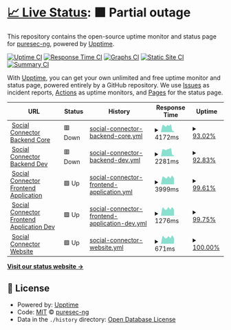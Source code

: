 # [📈 Live Status](https://demo.upptime.js.org): <!--live status--> **🟧 Partial outage**

This repository contains the open-source uptime monitor and status page for [puresec-ng](https://demo.upptime.js.org), powered by [Upptime](https://github.com/upptime/upptime).

[![Uptime CI](https://github.com/puresec-ng/socialconnector-uptime/workflows/Uptime%20CI/badge.svg)](https://github.com/puresec-ng/socialconnector-uptime/actions?query=workflow%3A%22Uptime+CI%22)
[![Response Time CI](https://github.com/puresec-ng/socialconnector-uptime/workflows/Response%20Time%20CI/badge.svg)](https://github.com/puresec-ng/socialconnector-uptime/actions?query=workflow%3A%22Response+Time+CI%22)
[![Graphs CI](https://github.com/puresec-ng/socialconnector-uptime/workflows/Graphs%20CI/badge.svg)](https://github.com/puresec-ng/socialconnector-uptime/actions?query=workflow%3A%22Graphs+CI%22)
[![Static Site CI](https://github.com/puresec-ng/socialconnector-uptime/workflows/Static%20Site%20CI/badge.svg)](https://github.com/puresec-ng/socialconnector-uptime/actions?query=workflow%3A%22Static+Site+CI%22)
[![Summary CI](https://github.com/puresec-ng/socialconnector-uptime/workflows/Summary%20CI/badge.svg)](https://github.com/puresec-ng/socialconnector-uptime/actions?query=workflow%3A%22Summary+CI%22)

With [Upptime](https://upptime.js.org), you can get your own unlimited and free uptime monitor and status page, powered entirely by a GitHub repository. We use [Issues](https://github.com/puresec-ng/socialconnector-uptime/issues) as incident reports, [Actions](https://github.com/puresec-ng/socialconnector-uptime/actions) as uptime monitors, and [Pages](https://demo.upptime.js.org) for the status page.

<!--start: status pages-->
<!-- This summary is generated by Upptime (https://github.com/upptime/upptime) -->
<!-- Do not edit this manually, your changes will be overwritten -->
<!-- prettier-ignore -->
| URL | Status | History | Response Time | Uptime |
| --- | ------ | ------- | ------------- | ------ |
| <img alt="" src="https://icons.duckduckgo.com/ip3/devcore.socialconnector.io.ico" height="13"> [Social Connector Backend Core](https://devcore.socialconnector.io/api/health) | 🟥 Down | [social-connector-backend-core.yml](https://github.com/puresec-ng/socialconnector-uptime/commits/HEAD/history/social-connector-backend-core.yml) | <details><summary><img alt="Response time graph" src="./graphs/social-connector-backend-core/response-time-week.png" height="20"> 4172ms</summary><br><a href="https://demo.upptime.js.org/history/social-connector-backend-core"><img alt="Response time 1527" src="https://img.shields.io/endpoint?url=https%3A%2F%2Fraw.githubusercontent.com%2Fpuresec-ng%2Fsocialconnector-uptime%2FHEAD%2Fapi%2Fsocial-connector-backend-core%2Fresponse-time.json"></a><br><a href="https://demo.upptime.js.org/history/social-connector-backend-core"><img alt="24-hour response time 7525" src="https://img.shields.io/endpoint?url=https%3A%2F%2Fraw.githubusercontent.com%2Fpuresec-ng%2Fsocialconnector-uptime%2FHEAD%2Fapi%2Fsocial-connector-backend-core%2Fresponse-time-day.json"></a><br><a href="https://demo.upptime.js.org/history/social-connector-backend-core"><img alt="7-day response time 4172" src="https://img.shields.io/endpoint?url=https%3A%2F%2Fraw.githubusercontent.com%2Fpuresec-ng%2Fsocialconnector-uptime%2FHEAD%2Fapi%2Fsocial-connector-backend-core%2Fresponse-time-week.json"></a><br><a href="https://demo.upptime.js.org/history/social-connector-backend-core"><img alt="30-day response time 2075" src="https://img.shields.io/endpoint?url=https%3A%2F%2Fraw.githubusercontent.com%2Fpuresec-ng%2Fsocialconnector-uptime%2FHEAD%2Fapi%2Fsocial-connector-backend-core%2Fresponse-time-month.json"></a><br><a href="https://demo.upptime.js.org/history/social-connector-backend-core"><img alt="1-year response time 1527" src="https://img.shields.io/endpoint?url=https%3A%2F%2Fraw.githubusercontent.com%2Fpuresec-ng%2Fsocialconnector-uptime%2FHEAD%2Fapi%2Fsocial-connector-backend-core%2Fresponse-time-year.json"></a></details> | <details><summary><a href="https://demo.upptime.js.org/history/social-connector-backend-core">93.02%</a></summary><a href="https://demo.upptime.js.org/history/social-connector-backend-core"><img alt="All-time uptime 99.24%" src="https://img.shields.io/endpoint?url=https%3A%2F%2Fraw.githubusercontent.com%2Fpuresec-ng%2Fsocialconnector-uptime%2FHEAD%2Fapi%2Fsocial-connector-backend-core%2Fuptime.json"></a><br><a href="https://demo.upptime.js.org/history/social-connector-backend-core"><img alt="24-hour uptime 56.42%" src="https://img.shields.io/endpoint?url=https%3A%2F%2Fraw.githubusercontent.com%2Fpuresec-ng%2Fsocialconnector-uptime%2FHEAD%2Fapi%2Fsocial-connector-backend-core%2Fuptime-day.json"></a><br><a href="https://demo.upptime.js.org/history/social-connector-backend-core"><img alt="7-day uptime 93.02%" src="https://img.shields.io/endpoint?url=https%3A%2F%2Fraw.githubusercontent.com%2Fpuresec-ng%2Fsocialconnector-uptime%2FHEAD%2Fapi%2Fsocial-connector-backend-core%2Fuptime-week.json"></a><br><a href="https://demo.upptime.js.org/history/social-connector-backend-core"><img alt="30-day uptime 98.31%" src="https://img.shields.io/endpoint?url=https%3A%2F%2Fraw.githubusercontent.com%2Fpuresec-ng%2Fsocialconnector-uptime%2FHEAD%2Fapi%2Fsocial-connector-backend-core%2Fuptime-month.json"></a><br><a href="https://demo.upptime.js.org/history/social-connector-backend-core"><img alt="1-year uptime 99.24%" src="https://img.shields.io/endpoint?url=https%3A%2F%2Fraw.githubusercontent.com%2Fpuresec-ng%2Fsocialconnector-uptime%2FHEAD%2Fapi%2Fsocial-connector-backend-core%2Fuptime-year.json"></a></details>
| <img alt="" src="https://icons.duckduckgo.com/ip3/devcore.socialconnector.io.ico" height="13"> [Social Connector Backend Dev](https://devcore.socialconnector.io/api/health) | 🟥 Down | [social-connector-backend-dev.yml](https://github.com/puresec-ng/socialconnector-uptime/commits/HEAD/history/social-connector-backend-dev.yml) | <details><summary><img alt="Response time graph" src="./graphs/social-connector-backend-dev/response-time-week.png" height="20"> 2281ms</summary><br><a href="https://demo.upptime.js.org/history/social-connector-backend-dev"><img alt="Response time 804" src="https://img.shields.io/endpoint?url=https%3A%2F%2Fraw.githubusercontent.com%2Fpuresec-ng%2Fsocialconnector-uptime%2FHEAD%2Fapi%2Fsocial-connector-backend-dev%2Fresponse-time.json"></a><br><a href="https://demo.upptime.js.org/history/social-connector-backend-dev"><img alt="24-hour response time 3964" src="https://img.shields.io/endpoint?url=https%3A%2F%2Fraw.githubusercontent.com%2Fpuresec-ng%2Fsocialconnector-uptime%2FHEAD%2Fapi%2Fsocial-connector-backend-dev%2Fresponse-time-day.json"></a><br><a href="https://demo.upptime.js.org/history/social-connector-backend-dev"><img alt="7-day response time 2281" src="https://img.shields.io/endpoint?url=https%3A%2F%2Fraw.githubusercontent.com%2Fpuresec-ng%2Fsocialconnector-uptime%2FHEAD%2Fapi%2Fsocial-connector-backend-dev%2Fresponse-time-week.json"></a><br><a href="https://demo.upptime.js.org/history/social-connector-backend-dev"><img alt="30-day response time 1154" src="https://img.shields.io/endpoint?url=https%3A%2F%2Fraw.githubusercontent.com%2Fpuresec-ng%2Fsocialconnector-uptime%2FHEAD%2Fapi%2Fsocial-connector-backend-dev%2Fresponse-time-month.json"></a><br><a href="https://demo.upptime.js.org/history/social-connector-backend-dev"><img alt="1-year response time 804" src="https://img.shields.io/endpoint?url=https%3A%2F%2Fraw.githubusercontent.com%2Fpuresec-ng%2Fsocialconnector-uptime%2FHEAD%2Fapi%2Fsocial-connector-backend-dev%2Fresponse-time-year.json"></a></details> | <details><summary><a href="https://demo.upptime.js.org/history/social-connector-backend-dev">92.83%</a></summary><a href="https://demo.upptime.js.org/history/social-connector-backend-dev"><img alt="All-time uptime 99.22%" src="https://img.shields.io/endpoint?url=https%3A%2F%2Fraw.githubusercontent.com%2Fpuresec-ng%2Fsocialconnector-uptime%2FHEAD%2Fapi%2Fsocial-connector-backend-dev%2Fuptime.json"></a><br><a href="https://demo.upptime.js.org/history/social-connector-backend-dev"><img alt="24-hour uptime 55.02%" src="https://img.shields.io/endpoint?url=https%3A%2F%2Fraw.githubusercontent.com%2Fpuresec-ng%2Fsocialconnector-uptime%2FHEAD%2Fapi%2Fsocial-connector-backend-dev%2Fuptime-day.json"></a><br><a href="https://demo.upptime.js.org/history/social-connector-backend-dev"><img alt="7-day uptime 92.83%" src="https://img.shields.io/endpoint?url=https%3A%2F%2Fraw.githubusercontent.com%2Fpuresec-ng%2Fsocialconnector-uptime%2FHEAD%2Fapi%2Fsocial-connector-backend-dev%2Fuptime-week.json"></a><br><a href="https://demo.upptime.js.org/history/social-connector-backend-dev"><img alt="30-day uptime 98.27%" src="https://img.shields.io/endpoint?url=https%3A%2F%2Fraw.githubusercontent.com%2Fpuresec-ng%2Fsocialconnector-uptime%2FHEAD%2Fapi%2Fsocial-connector-backend-dev%2Fuptime-month.json"></a><br><a href="https://demo.upptime.js.org/history/social-connector-backend-dev"><img alt="1-year uptime 99.22%" src="https://img.shields.io/endpoint?url=https%3A%2F%2Fraw.githubusercontent.com%2Fpuresec-ng%2Fsocialconnector-uptime%2FHEAD%2Fapi%2Fsocial-connector-backend-dev%2Fuptime-year.json"></a></details>
| <img alt="" src="https://icons.duckduckgo.com/ip3/app.socialconnector.io.ico" height="13"> [Social Connector Frontend Application](https://app.socialconnector.io) | 🟩 Up | [social-connector-frontend-application.yml](https://github.com/puresec-ng/socialconnector-uptime/commits/HEAD/history/social-connector-frontend-application.yml) | <details><summary><img alt="Response time graph" src="./graphs/social-connector-frontend-application/response-time-week.png" height="20"> 3999ms</summary><br><a href="https://demo.upptime.js.org/history/social-connector-frontend-application"><img alt="Response time 1157" src="https://img.shields.io/endpoint?url=https%3A%2F%2Fraw.githubusercontent.com%2Fpuresec-ng%2Fsocialconnector-uptime%2FHEAD%2Fapi%2Fsocial-connector-frontend-application%2Fresponse-time.json"></a><br><a href="https://demo.upptime.js.org/history/social-connector-frontend-application"><img alt="24-hour response time 13555" src="https://img.shields.io/endpoint?url=https%3A%2F%2Fraw.githubusercontent.com%2Fpuresec-ng%2Fsocialconnector-uptime%2FHEAD%2Fapi%2Fsocial-connector-frontend-application%2Fresponse-time-day.json"></a><br><a href="https://demo.upptime.js.org/history/social-connector-frontend-application"><img alt="7-day response time 3999" src="https://img.shields.io/endpoint?url=https%3A%2F%2Fraw.githubusercontent.com%2Fpuresec-ng%2Fsocialconnector-uptime%2FHEAD%2Fapi%2Fsocial-connector-frontend-application%2Fresponse-time-week.json"></a><br><a href="https://demo.upptime.js.org/history/social-connector-frontend-application"><img alt="30-day response time 1640" src="https://img.shields.io/endpoint?url=https%3A%2F%2Fraw.githubusercontent.com%2Fpuresec-ng%2Fsocialconnector-uptime%2FHEAD%2Fapi%2Fsocial-connector-frontend-application%2Fresponse-time-month.json"></a><br><a href="https://demo.upptime.js.org/history/social-connector-frontend-application"><img alt="1-year response time 1157" src="https://img.shields.io/endpoint?url=https%3A%2F%2Fraw.githubusercontent.com%2Fpuresec-ng%2Fsocialconnector-uptime%2FHEAD%2Fapi%2Fsocial-connector-frontend-application%2Fresponse-time-year.json"></a></details> | <details><summary><a href="https://demo.upptime.js.org/history/social-connector-frontend-application">99.61%</a></summary><a href="https://demo.upptime.js.org/history/social-connector-frontend-application"><img alt="All-time uptime 99.94%" src="https://img.shields.io/endpoint?url=https%3A%2F%2Fraw.githubusercontent.com%2Fpuresec-ng%2Fsocialconnector-uptime%2FHEAD%2Fapi%2Fsocial-connector-frontend-application%2Fuptime.json"></a><br><a href="https://demo.upptime.js.org/history/social-connector-frontend-application"><img alt="24-hour uptime 97.24%" src="https://img.shields.io/endpoint?url=https%3A%2F%2Fraw.githubusercontent.com%2Fpuresec-ng%2Fsocialconnector-uptime%2FHEAD%2Fapi%2Fsocial-connector-frontend-application%2Fuptime-day.json"></a><br><a href="https://demo.upptime.js.org/history/social-connector-frontend-application"><img alt="7-day uptime 99.61%" src="https://img.shields.io/endpoint?url=https%3A%2F%2Fraw.githubusercontent.com%2Fpuresec-ng%2Fsocialconnector-uptime%2FHEAD%2Fapi%2Fsocial-connector-frontend-application%2Fuptime-week.json"></a><br><a href="https://demo.upptime.js.org/history/social-connector-frontend-application"><img alt="30-day uptime 99.91%" src="https://img.shields.io/endpoint?url=https%3A%2F%2Fraw.githubusercontent.com%2Fpuresec-ng%2Fsocialconnector-uptime%2FHEAD%2Fapi%2Fsocial-connector-frontend-application%2Fuptime-month.json"></a><br><a href="https://demo.upptime.js.org/history/social-connector-frontend-application"><img alt="1-year uptime 99.94%" src="https://img.shields.io/endpoint?url=https%3A%2F%2Fraw.githubusercontent.com%2Fpuresec-ng%2Fsocialconnector-uptime%2FHEAD%2Fapi%2Fsocial-connector-frontend-application%2Fuptime-year.json"></a></details>
| <img alt="" src="https://icons.duckduckgo.com/ip3/testing.socialconnector.io.ico" height="13"> [Social Connector Frontend Application Dev](https://testing.socialconnector.io) | 🟩 Up | [social-connector-frontend-application-dev.yml](https://github.com/puresec-ng/socialconnector-uptime/commits/HEAD/history/social-connector-frontend-application-dev.yml) | <details><summary><img alt="Response time graph" src="./graphs/social-connector-frontend-application-dev/response-time-week.png" height="20"> 1276ms</summary><br><a href="https://demo.upptime.js.org/history/social-connector-frontend-application-dev"><img alt="Response time 783" src="https://img.shields.io/endpoint?url=https%3A%2F%2Fraw.githubusercontent.com%2Fpuresec-ng%2Fsocialconnector-uptime%2FHEAD%2Fapi%2Fsocial-connector-frontend-application-dev%2Fresponse-time.json"></a><br><a href="https://demo.upptime.js.org/history/social-connector-frontend-application-dev"><img alt="24-hour response time 3110" src="https://img.shields.io/endpoint?url=https%3A%2F%2Fraw.githubusercontent.com%2Fpuresec-ng%2Fsocialconnector-uptime%2FHEAD%2Fapi%2Fsocial-connector-frontend-application-dev%2Fresponse-time-day.json"></a><br><a href="https://demo.upptime.js.org/history/social-connector-frontend-application-dev"><img alt="7-day response time 1276" src="https://img.shields.io/endpoint?url=https%3A%2F%2Fraw.githubusercontent.com%2Fpuresec-ng%2Fsocialconnector-uptime%2FHEAD%2Fapi%2Fsocial-connector-frontend-application-dev%2Fresponse-time-week.json"></a><br><a href="https://demo.upptime.js.org/history/social-connector-frontend-application-dev"><img alt="30-day response time 833" src="https://img.shields.io/endpoint?url=https%3A%2F%2Fraw.githubusercontent.com%2Fpuresec-ng%2Fsocialconnector-uptime%2FHEAD%2Fapi%2Fsocial-connector-frontend-application-dev%2Fresponse-time-month.json"></a><br><a href="https://demo.upptime.js.org/history/social-connector-frontend-application-dev"><img alt="1-year response time 783" src="https://img.shields.io/endpoint?url=https%3A%2F%2Fraw.githubusercontent.com%2Fpuresec-ng%2Fsocialconnector-uptime%2FHEAD%2Fapi%2Fsocial-connector-frontend-application-dev%2Fresponse-time-year.json"></a></details> | <details><summary><a href="https://demo.upptime.js.org/history/social-connector-frontend-application-dev">99.75%</a></summary><a href="https://demo.upptime.js.org/history/social-connector-frontend-application-dev"><img alt="All-time uptime 99.83%" src="https://img.shields.io/endpoint?url=https%3A%2F%2Fraw.githubusercontent.com%2Fpuresec-ng%2Fsocialconnector-uptime%2FHEAD%2Fapi%2Fsocial-connector-frontend-application-dev%2Fuptime.json"></a><br><a href="https://demo.upptime.js.org/history/social-connector-frontend-application-dev"><img alt="24-hour uptime 98.22%" src="https://img.shields.io/endpoint?url=https%3A%2F%2Fraw.githubusercontent.com%2Fpuresec-ng%2Fsocialconnector-uptime%2FHEAD%2Fapi%2Fsocial-connector-frontend-application-dev%2Fuptime-day.json"></a><br><a href="https://demo.upptime.js.org/history/social-connector-frontend-application-dev"><img alt="7-day uptime 99.75%" src="https://img.shields.io/endpoint?url=https%3A%2F%2Fraw.githubusercontent.com%2Fpuresec-ng%2Fsocialconnector-uptime%2FHEAD%2Fapi%2Fsocial-connector-frontend-application-dev%2Fuptime-week.json"></a><br><a href="https://demo.upptime.js.org/history/social-connector-frontend-application-dev"><img alt="30-day uptime 99.94%" src="https://img.shields.io/endpoint?url=https%3A%2F%2Fraw.githubusercontent.com%2Fpuresec-ng%2Fsocialconnector-uptime%2FHEAD%2Fapi%2Fsocial-connector-frontend-application-dev%2Fuptime-month.json"></a><br><a href="https://demo.upptime.js.org/history/social-connector-frontend-application-dev"><img alt="1-year uptime 99.83%" src="https://img.shields.io/endpoint?url=https%3A%2F%2Fraw.githubusercontent.com%2Fpuresec-ng%2Fsocialconnector-uptime%2FHEAD%2Fapi%2Fsocial-connector-frontend-application-dev%2Fuptime-year.json"></a></details>
| <img alt="" src="https://icons.duckduckgo.com/ip3/socialconnector.io.ico" height="13"> [Social Connector Website](https://socialconnector.io) | 🟩 Up | [social-connector-website.yml](https://github.com/puresec-ng/socialconnector-uptime/commits/HEAD/history/social-connector-website.yml) | <details><summary><img alt="Response time graph" src="./graphs/social-connector-website/response-time-week.png" height="20"> 671ms</summary><br><a href="https://demo.upptime.js.org/history/social-connector-website"><img alt="Response time 705" src="https://img.shields.io/endpoint?url=https%3A%2F%2Fraw.githubusercontent.com%2Fpuresec-ng%2Fsocialconnector-uptime%2FHEAD%2Fapi%2Fsocial-connector-website%2Fresponse-time.json"></a><br><a href="https://demo.upptime.js.org/history/social-connector-website"><img alt="24-hour response time 593" src="https://img.shields.io/endpoint?url=https%3A%2F%2Fraw.githubusercontent.com%2Fpuresec-ng%2Fsocialconnector-uptime%2FHEAD%2Fapi%2Fsocial-connector-website%2Fresponse-time-day.json"></a><br><a href="https://demo.upptime.js.org/history/social-connector-website"><img alt="7-day response time 671" src="https://img.shields.io/endpoint?url=https%3A%2F%2Fraw.githubusercontent.com%2Fpuresec-ng%2Fsocialconnector-uptime%2FHEAD%2Fapi%2Fsocial-connector-website%2Fresponse-time-week.json"></a><br><a href="https://demo.upptime.js.org/history/social-connector-website"><img alt="30-day response time 663" src="https://img.shields.io/endpoint?url=https%3A%2F%2Fraw.githubusercontent.com%2Fpuresec-ng%2Fsocialconnector-uptime%2FHEAD%2Fapi%2Fsocial-connector-website%2Fresponse-time-month.json"></a><br><a href="https://demo.upptime.js.org/history/social-connector-website"><img alt="1-year response time 705" src="https://img.shields.io/endpoint?url=https%3A%2F%2Fraw.githubusercontent.com%2Fpuresec-ng%2Fsocialconnector-uptime%2FHEAD%2Fapi%2Fsocial-connector-website%2Fresponse-time-year.json"></a></details> | <details><summary><a href="https://demo.upptime.js.org/history/social-connector-website">100.00%</a></summary><a href="https://demo.upptime.js.org/history/social-connector-website"><img alt="All-time uptime 99.98%" src="https://img.shields.io/endpoint?url=https%3A%2F%2Fraw.githubusercontent.com%2Fpuresec-ng%2Fsocialconnector-uptime%2FHEAD%2Fapi%2Fsocial-connector-website%2Fuptime.json"></a><br><a href="https://demo.upptime.js.org/history/social-connector-website"><img alt="24-hour uptime 100.00%" src="https://img.shields.io/endpoint?url=https%3A%2F%2Fraw.githubusercontent.com%2Fpuresec-ng%2Fsocialconnector-uptime%2FHEAD%2Fapi%2Fsocial-connector-website%2Fuptime-day.json"></a><br><a href="https://demo.upptime.js.org/history/social-connector-website"><img alt="7-day uptime 100.00%" src="https://img.shields.io/endpoint?url=https%3A%2F%2Fraw.githubusercontent.com%2Fpuresec-ng%2Fsocialconnector-uptime%2FHEAD%2Fapi%2Fsocial-connector-website%2Fuptime-week.json"></a><br><a href="https://demo.upptime.js.org/history/social-connector-website"><img alt="30-day uptime 100.00%" src="https://img.shields.io/endpoint?url=https%3A%2F%2Fraw.githubusercontent.com%2Fpuresec-ng%2Fsocialconnector-uptime%2FHEAD%2Fapi%2Fsocial-connector-website%2Fuptime-month.json"></a><br><a href="https://demo.upptime.js.org/history/social-connector-website"><img alt="1-year uptime 99.98%" src="https://img.shields.io/endpoint?url=https%3A%2F%2Fraw.githubusercontent.com%2Fpuresec-ng%2Fsocialconnector-uptime%2FHEAD%2Fapi%2Fsocial-connector-website%2Fuptime-year.json"></a></details>

<!--end: status pages-->

[**Visit our status website →**](https://demo.upptime.js.org)

## 📄 License

- Powered by: [Upptime](https://github.com/upptime/upptime)
- Code: [MIT](./LICENSE) © [puresec-ng](https://demo.upptime.js.org)
- Data in the `./history` directory: [Open Database License](https://opendatacommons.org/licenses/odbl/1-0/)
